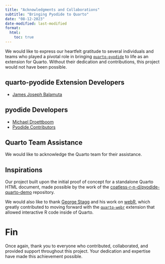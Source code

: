 ```yaml
---
title: "Acknowledgments and Collaborations"
subtitle: "Bringing Pyodide to Quarto"
date: "08-12-2023"
date-modified: last-modified
format: 
  html:
    toc: true
---
```


We would like to express our heartfelt gratitude to several individuals and teams who played a pivotal role in bringing [`quarto-pyodide`](https://github.com/coatless-quarto/pyodide) to life as an extension for Quarto. Without their dedication and contributions, this project would not have been possible.

## quarto-pyodide Extension Developers

- [James Joseph Balamuta](https://github.com/coatless)

## pyodide Developers

- [Michael Droettboom](https://github.com/mdboom)
- [Pyodide Contributors](https://zenodo.org/records/5156931)

## Quarto Team Assistance

We would like to acknowledge the Quarto team for their assistance.

## Inspirations

Our project built upon the initial proof of concept for a standalone Quarto HTML document, made possible by the work of the [coatless-r-n-d/pyodide-quarto-demo](https://github.com/coatless-r-n-d/pyodide-quarto-demo) repository.

We would also like to thank [George Stagg](https://github.com/georgestagg) and his work on [webR](https://webr.r-wasm.org/), which greatly contributed to moving forward with the [`quarto-webr`](https://github.com/coatless/quarto-webr) extension that allowed interactive R code inside of Quarto.

# Fin

Once again, thank you to everyone who contributed, collaborated, and provided support throughout this project. Your dedication and expertise have made this achievement possible.